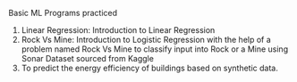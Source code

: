 Basic ML Programs practiced

1) Linear Regression: Introduction to Linear Regression
2) Rock Vs Mine: Introduction to Logistic Regression with the help of a problem named Rock Vs Mine to classify input into Rock or a Mine using Sonar Dataset sourced from Kaggle
3) To predict the energy efficiency of buildings based on synthetic data.
